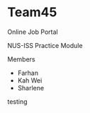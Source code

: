 # Team45
Online Job Portal 

NUS-ISS Practice Module

Members
- Farhan
- Kah Wei
- Sharlene


testing